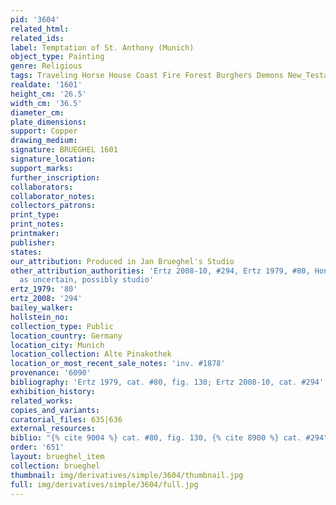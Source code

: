 ```yaml
---
pid: '3604'
related_html: 
related_ids: 
label: Temptation of St. Anthony (Munich)
object_type: Painting
genre: Religious
tags: Traveling Horse House Coast Fire Forest Burghers Demons New_Testament Saint
realdate: '1601'
height_cm: '26.5'
width_cm: '36.5'
diameter_cm: 
plate_dimensions: 
support: Copper
drawing_medium: 
signature: BRUEGHEL 1601
signature_location: 
support_marks: 
further_inscription: 
collaborators: 
collaborator_notes: 
collectors_patrons: 
print_type: 
print_notes: 
printmaker: 
publisher: 
states: 
our_attribution: Produced in Jan Brueghel's Studio
other_attribution_authorities: 'Ertz 2008-10, #294, Ertz 1979, #80, Honig database
  as uncertain, possibly studio'
ertz_1979: '80'
ertz_2008: '294'
bailey_walker: 
hollstein_no: 
collection_type: Public
location_country: Germany
location_city: Munich
location_collection: Alte Pinakothek
location_or_most_recent_sale_notes: 'inv. #1878'
provenance: '6090'
bibliography: 'Ertz 1979, cat. #80, fig. 130; Ertz 2008-10, cat. #294'
exhibition_history: 
related_works: 
copies_and_variants: 
curatorial_files: 635|636
external_resources: 
biblio: "{% cite 9004 %} cat. #80, fig. 130, {% cite 8900 %} cat. #294"
order: '651'
layout: brueghel_item
collection: brueghel
thumbnail: img/derivatives/simple/3604/thumbnail.jpg
full: img/derivatives/simple/3604/full.jpg
---
```

